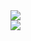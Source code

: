 <a href="https://github.com/404kuso/404kuso/">
   <img src="https://github-readme-stats.vercel.app/api?username=404kuso&theme=calm&show_icons=true">
<br>
<a href="https://github.com/404kuso/404kuso/">
   <img src="https://github-readme-stats.vercel.app/api/top-langs/?username=404kuso&theme=calm">
   
   
<!--
**404kuso/404kuso** is a ✨ _special_ ✨ repository because its `README.md` (this file) appears on your GitHub profile.
